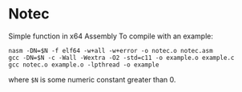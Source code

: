 # Notec
Simple function in x64 Assembly
To compile with an example:

```
nasm -DN=$N -f elf64 -w+all -w+error -o notec.o notec.asm
gcc -DN=$N -c -Wall -Wextra -O2 -std=c11 -o example.o example.c
gcc notec.o example.o -lpthread -o example
```
where `$N` is some numeric constant greater than 0.
